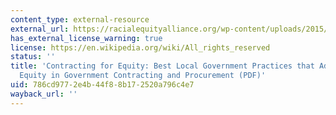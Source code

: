 ```yaml
---
content_type: external-resource
external_url: https://racialequityalliance.org/wp-content/uploads/2015/12/GARE-Contract_For_Equity.pdf
has_external_license_warning: true
license: https://en.wikipedia.org/wiki/All_rights_reserved
status: ''
title: 'Contracting for Equity: Best Local Government Practices that Advance Racial
  Equity in Government Contracting and Procurement (PDF)'
uid: 786cd977-2e4b-44f8-8b17-2520a796c4e7
wayback_url: ''
---
```

